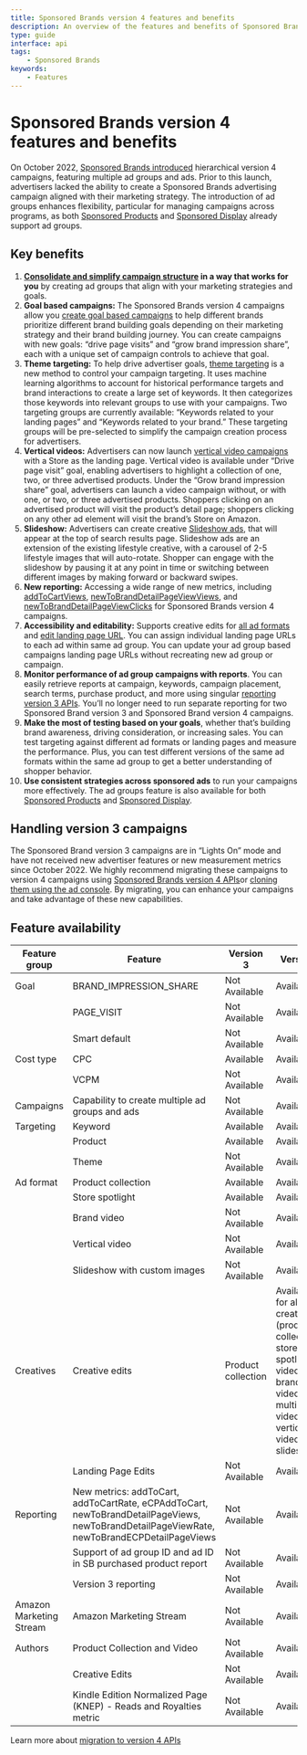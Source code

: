 ```yaml
---
title: Sponsored Brands version 4 features and benefits
description: An overview of the features and benefits of Sponsored Brands version 4 
type: guide
interface: api
tags: 
    - Sponsored Brands
keywords: 
    - Features
---
```


# Sponsored Brands version 4 features and benefits

On October 2022, [Sponsored Brands introduced](https://advertising.amazon.com/resources/whats-new/sponsored-brands-ad-groups/?ref_=a20m_us_search_title) hierarchical version 4 campaigns, featuring multiple ad groups and ads. Prior to this launch, advertisers lacked the ability to create a Sponsored Brands advertising campaign aligned with their marketing strategy. The introduction of ad groups enhances flexibility, particular for managing campaigns across programs, as both [Sponsored Products](https://advertising.amazon.com/solutions/products/sponsored-products?ref_=a20m_us_wn_sb_102422_p_sp) and [Sponsored Display](https://advertising.amazon.com/solutions/products/sponsored-display?ref_=a20m_us_wn_sb_102422_p_sd) already support ad groups. 

## Key benefits

1. **[Consolidate and simplify campaign structure](https://advertising.amazon.com/en-us/resources/whats-new/sponsored-brands-ad-groups/?ref_=a20m_us_wn_gw) in a way that works for you** by creating ad groups that align with your marketing strategies and goals. 
2. **Goal based campaigns:** The Sponsored Brands version 4 campaigns allow you [create goal based campaigns](https://advertising.amazon.com/en-us/resources/whats-new/sponsored-brands-goal-based-campaigns/?ref_=a20m_us_wn_gw) to help different brands prioritize different brand building goals depending on their marketing strategy and their brand building journey. You can create campaigns with new goals: “drive page visits” and “grow brand impression share”, each with a unique set of campaign controls to achieve that goal.
3. **Theme targeting:** To help drive advertiser goals, [theme targeting](https://advertising.amazon.com/resources/whats-new/sponsored-brands-introduces-theme-targeting/?ref_=a20m_us_search_title) is a new method to control your campaign targeting. It uses machine learning algorithms to account for historical performance targets and brand interactions to create a large set of keywords. It then categorizes those keywords into relevant groups to use with your campaigns. Two targeting groups are currently available: “Keywords related to your landing pages” and “Keywords related to your brand.” These targeting groups will be pre-selected to simplify the campaign creation process for advertisers.
4. **Vertical videos:** Advertisers can now launch [vertical video campaigns](https://advertising.amazon.com/resources/whats-new/sponsored-brands-video-introduces-vertical-video-creatives/?ref_=a20m_us_search_title) with a Store as the landing page. Vertical video is available under “Drive page visit” goal, enabling advertisers to highlight a collection of one, two, or three advertised products. Under the “Grow brand impression share” goal, advertisers can launch a video campaign without, or with one, or two, or three advertised products. Shoppers clicking on an advertised product will visit the product’s detail page; shoppers clicking on any other ad element will visit the brand’s Store on Amazon. 
5. **Slideshow:** Advertisers can create creative [Slideshow ads](https://advertising.amazon.com/resources/whats-new/slideshow-ads-creative-for-sponsored-brands/?ref_=a20m_us_search_title), that will appear at the top of search results page. Slideshow ads are an extension of the existing lifestyle creative, with a carousel of 2-5 lifestyle images that will auto-rotate. Shopper can engage with the slideshow by pausing it at any point in time or switching between different images by making forward or backward swipes.
6. **New reporting:**  Accessing a wide range of new metrics, including [addToCartViews](https://advertising.amazon.com/en-us/resources/whats-new/detail-page-view-metrics-are-available-globally/?ref_=a20m_us_wn_gw), [newToBrandDetailPageViewViews](https://advertising.amazon.com/en-us/resources/whats-new/detail-page-view-metrics-are-available-globally/?ref_=a20m_us_wn_gw), and [newToBrandDetailPageViewClicks](https://advertising.amazon.com/en-us/resources/whats-new/detail-page-view-metrics-are-available-globally/?ref_=a20m_us_wn_gw) for Sponsored Brands version 4 campaigns. 
7. **Accessibility and editability:** Supports creative edits for [all ad formats](https://advertising.amazon.com/resources/whats-new/creative-editing-available-sponsored-brands-video/?ref_=a20m_us_search_title) and [edit landing page URL](https://advertising.amazon.com/API/docs/en-us/release-notes/index#sponsored-brands-introduces-landing-page-edits-on-the-amazon-ads-api). You can assign individual landing page URLs to each ad within same ad group. You can update your ad group based campaigns landing page URLs without recreating new ad group or campaign.
8. **Monitor performance of ad group campaigns with reports**. You can easily retrieve reports at campaign, keywords, campaign placement, search terms, purchase product, and more using singular [reporting version 3 APIs](https://advertising.amazon.com/API/docs/en-us/release-notes/index#preview-sponsored-brands-reports-on-amazon-ads-api-reporting-version-3). You’ll no longer need to run separate reporting for two Sponsored Brand version 3  and Sponsored Brand version 4 campaigns.
9. **Make the most of testing based on your goals**, whether that’s building brand awareness, driving consideration, or increasing sales. You can test targeting against different ad formats or landing pages and measure the performance. Plus, you can test different versions of the same ad formats within the same ad group to get a better understanding of shopper behavior.
10. **Use consistent strategies across sponsored ads** to run your campaigns more effectively. The ad groups feature is also available for both [Sponsored Products](https://advertising.amazon.com/solutions/products/sponsored-products/) and [Sponsored Display](https://advertising.amazon.com/solutions/products/sponsored-display/).

## **Handling version 3 campaigns**

The Sponsored Brand version 3 campaigns are in “Lights On” mode and have not received new advertiser features or new measurement metrics since October 2022. We highly recommend migrating these campaigns to version 4 campaigns using [Sponsored Brands version 4 APIs](sponsored-brands/3-0/openapi/prod)or [cloning them using the ad console](https://advertising.amazon.com/help/GPFGH67KMNLQ5TKU). By migrating, you can enhance your campaigns and take advantage of these new capabilities. 

## Feature availability

|Feature group	|Feature	|Version 3	|Version 4	|
|---	|---	|---	|---	|
|Goal	|BRAND\_IMPRESSION\_SHARE	|Not Available	|Available	|
|	|PAGE_VISIT	|Not Available	|Available	|
|	|Smart default	|Not Available	|Available	|
|Cost type	|CPC	|Available	|Available	|
|	|VCPM	|Not Available	|Available	|
|Campaigns|Capability to create multiple ad groups and ads	|Not Available	|Available	|
|Targeting	|Keyword	|Available	|Available	|
|	|Product 	|Available	|Available	|
|	|Theme 	|Not Available	|Available	|
|Ad format	|Product collection	|Available	|Available	|
|	|Store spotlight 	|Available	|Available	|
|	|Brand video	|Not Available	|Available	|
|	|Vertical video	|Not Available	|Available	|
|	|Slideshow with custom images	|Not Available	|Available	|
|Creatives	|Creative edits	|Product collection	|Available for all ad creatives (product collection, store spotlight, video, brand video, multi-ASIN video, vertical video, slideshows)	|
|	|Landing Page Edits	|Not Available	|Available	|
|Reporting	|New metrics: addToCart, addToCartRate, eCPAddToCart, newToBrandDetailPageViews, newToBrandDetailPageViewRate, newToBrandECPDetailPageViews	|Not Available	|Available	|
|	|Support of ad group ID and ad ID in SB purchased product report	|Not Available	|Available	|
|	|Version 3 reporting	|Not Available	|Available	|
|Amazon Marketing Stream	|Amazon Marketing Stream	|Not Available	|Available	|
|Authors	|Product Collection and Video	|Not Available	|Available	|
|	|Creative Edits	|Not Available	|Available	|
|	|Kindle Edition Normalized Page (KNEP) - Reads and Royalties metric	|Not Available	|Available	|

Learn more about [migration to version 4 APIs](reference/migration-guides/sb-v3-v4.)